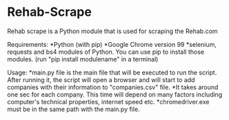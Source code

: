 # Rehab-Scrape

Rehab scrape is a Python module that is used for scraping the Rehab.com

Requirements:
*Python (with pip)
*Google Chrome version 99
*selenium, requests and bs4 modules of Python. You can use pip to install those modules. (run "pip install modulename" in a terminal)


Usage:
*main.py file is the main file that will be executed to run the script. After running it, the script will open a browser and will start to add companies with their information to "companies.csv" file.
*It takes around one sec for each company. This time will depend on many factors including computer's technical properties, internet speed etc.
*chromedriver.exe must be in the same path with the main.py file.
